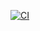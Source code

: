 [![CI](https://github.com/kojimeister/multitech/actions/workflows/main.yml/badge.svg)](https://github.com/kojimeister/multitech/actions/workflows/main.yml)
